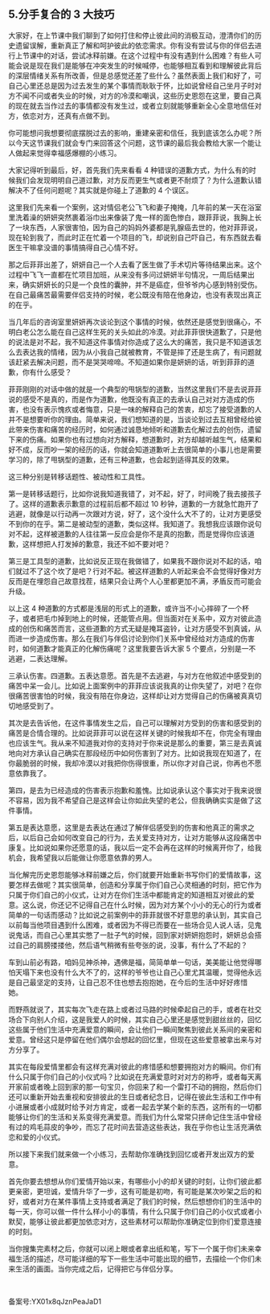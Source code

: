 ## 5.分手复合的 3 大技巧
大家好，在上节课中我们聊到了如何打住和停止彼此间的消极互动，澄清你们的历史遗留误解，重新真正了解和呵护彼此的依恋需求。你有没有尝试与你的伴侣去进行上节课中的对话，尝试冰释前嫌。在这个过程中有没有遇到什么困难？有些人可能会说是现在我们是能够在冲突发生的时候喊停，也能够相互看到和理解彼此背后的深层情绪关系有所改善，但是总感觉还差了些什么？虽然表面上我们和好了，可自己心里还总是因为过去发生的某个事情而耿耿于怀，比如说曾经自己坐月子时对方不闻不问或者失业的时候，对方的冷漠和嘲讽，这些历史恩怨在这里，要自己真的现在就去当作过去的事情都没有发生过，或者立刻就能够重新全心全意地信任对方，依恋对方，还真有点做不到。 


你可能想问我想要彻底摆脱过去的影响，重建亲密和信任，我到底该怎么办呢？所以今天这节课我们就会专门来回答这个问题，这节课的最后我会教给大家一个能让人做起来觉得幸福感爆棚的小练习。 


大家记得听到最后，好，首先我们先来看看 4 种错误的道歉方式，为什么有的时候我们会发现明明自己道过歉，对方反而更生气或者更不耐烦了？为什么道歉认错解决不了任何问题呢？其实就是你碰上了道歉的 4 个误区。 


这里我们先来看一个案例，这对情侣老公飞飞和妻子掩掩，几年前的某一天在浴室里洗着澡的妍妍突然裹着浴巾出来像装了鬼一样的面色惨白，跟菲菲说，我胸上长了一块东西，人家很害怕，因为自己的妈妈外婆都是乳腺癌去世的，他对菲菲说，现在轮到我了，而此时正在忙着一个项目的飞，却说别自己吓自己，有东西就去看医生干嘛拿没谱的事情搞得自己心情不好。 


那之后菲菲出差了，妍妍自己一个人去看了医生做了手术切片等待结果出来。这个过程中飞飞一直都在忙项目加班，从来没有多问过妍妍半句情况，一周后结果出来，确实妍妍长的只是一个良性的囊肿，并不是癌症，但爷爷内心感到特别受伤。在自己最痛苦最需要伴侣支持的时候，老公既没有陪在他身边，也没有表现出真正的在乎。 


当几年后的咨询室里妍妍再次谈论到这个事情的时候，依然还是感觉到很痛心，不明白老公怎么能在自己这样生死的关头如此的冷漠。对此菲菲很快道歉了，只是他的说法是对不起，我不知道这件事情对你造成了这么大的痛苦，我只是不知道该怎么去表达我的情绪，因为从小我自己就被教育，不管是摔了还是生病了，有问题就该赶紧去解决问题，而不是哭哭啼啼。不知道如果你是妍妍的话，听到菲菲的道歉，你有什么感受？ 


菲菲刚刚的对话中做的就是一个典型的甩锅型的道歉，当然这里我们不是去说菲菲说的感受不是真的，而是作为道歉，他既没有真正的去承认自己对对方造成的伤害，也没有表示愧疚或者悔意，只是一味的解释自己的苦衷，却忘了接受道歉的人并不是想要听你的理由。简单来说，我们想知道的是，当谈论到过去互相曾经给彼此带来伤害和痛苦的经历时，如何通过诚恳地倾听和道歉去化解过去的创伤，遗留下来的伤痛。如果你也有过想向对方解释，想道歉时，对方却越听越生气，结果和好不成，反而吵一架的经历的话，你就会知道道歉听上去很简单的小事儿也是需要学习的，除了甩锅型的道歉，还有三种道歉，也会起到适得其反的效果。 


这三种分别是转移话题性、被动性和工具性。 


第一是转移话题行，比如你说我知道我错了，对不起，好了，时间晚了我去接孩子了。这样的道歉表示歉意的过程前后都不超过 10 秒钟，道歉的一方就急忙跑开了逃避，就像是以行动再一次跟对方说，好了，这个没什么大不了的，让对方更感受不到你的在乎。第二是被动型的道歉，类似这样。我知道了。我想我应该跟你说句对不起，这样被道歉的人往往第一反应会是你不是真的抱歉，而是觉得你应该道歉，这样想把人打发掉的歉意，我还不如不要对吧？ 


第三是工具型的道歉，比如说反正现在我做错了，如果我不跟你说对不起的话，咱们就过不了这个坎了是吧？行对不起。被这样道歉的人听起来会不会觉得好像对方反而是在埋怨自己故意找茬，结果只会让两个人心里都更加不满，矛盾反而可能会升级。 


以上这 4 种道歉的方式都是浅层的形式上的道歉，或许当不小心摔碎了一个杯子，或者把毛巾掉到地上的时候，还能管点用。但当面对在关系中，双方对彼此造成的创伤和痛苦而言，这些道歉的方式无疑是掩耳盗铃，让对方感受不到真诚，从而进一步造成伤害。那么在我们与伴侣讨论到你们关系中曾经给对方造成的伤害时，如何道歉才能真正的化解伤痛呢？这里我要告诉大家 5 个要点，分别是一不逃避，二表达理解。 


三承认伤害。四道歉。五表达意愿。首先是不去逃避，与对方在他叙述中感受到的痛苦中呆一会儿。比如说上面案例中的菲菲应该说我真的让你失望了，对吧？在你很痛苦很害怕的时候，我没有陪在你身边，这样却让对方觉得自己的伤痛被真真切切地感受到了。 


其次是去告诉他，在这件事情发生之后，自己可以理解对方受到的伤害和感受到的痛苦是合情合理的。比如说菲菲可以说在这样关键的时候我却不在，你完全有理由也应该生气。我从来不知道我对你的支持对于你来说是那么的重要，第三是去真诚地向对方承认自己确实在那段经历中如何伤害到了对方。比如说我现在知道了，在你最脆弱的时候，我却冷漠以对我把你伤得很重，所以你才对自己说，你再也不愿意依靠我了。 


第四，是去为已经造成的伤害表示抱歉和羞愧。比如说承认这个事实对于我来说很不容易，因为我不希望自己是这样会让你如此失望的老公，但我确确实实是做了这件事情。 


第五是表达意愿，这里是去表达在通过了解伴侣感受到的伤害和他真正的需求之后，以后自己会如何改变自己的行为，去关爱支持对方，让对方能够从这段痛苦中康复。比如说如果你还愿意的话，我以后一定不会再在这样的时候离开你了，给我机会，我希望我以后能做让你愿意依靠的男人。 


当化解完历史恩怨能够冰释前嫌之后，你们就要开始重新书写你们的爱情故事，这要怎样去做呢？其实很简单，创造和分享属于你们自己心灵相通的时刻，把它作为只属于你们自己的小仪式，让对方在你们生活中都能肯定的知道相互对彼此的爱意。这么说，你还记不记得自己在什么时候，因为对方某个小小的无心的行为或者简单的一句话而感动？比如说之前案例中的菲菲就很不好意思的承认到，其实自己以前每当他项目遇到什么困难，或者因为不得已而要在一些场合见人说人话，见鬼说鬼话，而自己心里其实憋了一肚子气的时候，回到家对妍妍抱怨时，妍妍总会搭过自己的肩膀搂搂他，然后语气稍微有些夸张的说，没事，有什么了不起的？ 


车到山前必有路，咱妈见神杀神，遇佛是福，简简单单一句话，美美能让他觉得哪怕天塌下来也没有什么大不了的，这样的爷爷也让自己心里尤其温暖，觉得他永远是自己最坚定的支持，让自己忍不住也想去抱抱她，在今后的生活中好好疼惜她。 


而野燕就说了，其实每次飞走在路上或者过马路的时候牵起自己的手，或者在社交场合下向别人介绍，这是我爱人的时候，其实自己心里还是感觉到甜丝丝的，回忆这些属于他们生活中充满爱意的瞬间，会让他们一瞬间聚焦到彼此关系间的亲密和爱意。曾经这只是停留在他们偶尔会想起的回忆里，但现在这些爱意被拿出来与对方分享了。 


其实在每段爱情里都会有这样充满对彼此的疼惜感和想要拥抱对方的瞬间。你们有什么只属于你们自己的小仪式吗？比如说在充满爱意时对对方的称呼，或者每天离开家前或者晚上回到家的那一句宝贝，你回来了和一个雷打不动的拥抱，然后你们还可以重新开始去重视和安排彼此的生日或者纪念日，记得在彼此生活和工作中有小进展或者小成就时给予对方肯定，或者一起去学某个新的东西，这所有的一切都能够让你们的生活和关系变得充满爱意。而我们为什么常常只拼命记住生活中曾经有过的鸡毛蒜皮的争吵，而忘了花时间去营造这些表达，我在乎你也让生活充满依恋和爱的小仪式。 


所以接下来我们就来做一个小练习，去帮助你准确找到回忆或者开发出双方的爱意。 


首先你要去想想从你们爱情开始以来，有哪些小小的却关键的时刻，让你们彼此都更亲密，更坦诚，爱情升华了一步，这有可能是初吻，有可能是某次吵架之后的和好，或者对方在某件事情上支持或者满足了我们的时候，然后想想你们的生活中的每一天，你可以做一件什么样小小的事情，有什么只属于你们自己的小仪式或者小默契，能够让彼此都更加依恋对方，这些素材可以帮助你准确定位到你们爱意连接的时刻。 


当你搜集完素材之后，你就可以闭上眼或者拿出纸和笔，写下一个属于你们未来幸福生活的描述，尽可能详细的写下一些生活中可能出现的细节，去描绘一个你们未来生活的画面。当你完成之后，记得把它与伴侣分享。 


 


备案号:YX01x8qJznPeaJaD1

